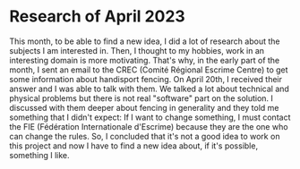 # Research of April 2023

This month, to be able to find a new idea, I did a lot of research about the subjects I am interested in. Then, I thought to my hobbies, work in an interesting domain is more motivating. That's why, in the early part of the month, I sent an email to the CREC (Comité Régional Escrime Centre) to get some information about handisport fencing.
On April 20th, I received their answer and I was able to talk with them. We talked a lot about technical and physical problems but there is not real "software" part on the solution.
I discussed with them deeper about fencing in generality and they told me something that I didn't expect: If I want to change something, I must contact the FIE (Fédération Internationale d'Escrime) because they are the one who can change the rules.
So, I concluded that it's not a good idea to work on this project and now I have to find a new idea about, if it's possible, something I like.
